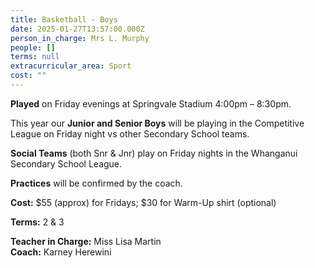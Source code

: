 ```yaml
---
title: Basketball - Boys
date: 2025-01-27T13:57:00.000Z
person_in_charge: Mrs L. Murphy
people: []
terms: null
extracurricular_area: Sport
cost: ""
---
```

**Played** on Friday evenings at Springvale Stadium 4:00pm – 8:30pm. 

This year our **Junior and Senior Boys** will be playing in the Competitive League on Friday night vs other Secondary School teams.  

**Social Teams** (both Snr & Jnr) play on Friday nights in the Whanganui Secondary School League.

**Practices** will be confirmed by the coach.

**Cost:** $55 (approx) for Fridays; $30 for Warm-Up shirt (optional)  

**Terms:** 2 & 3

**Teacher in Charge:** Miss Lisa Martin  
**Coach:** Karney Herewini
